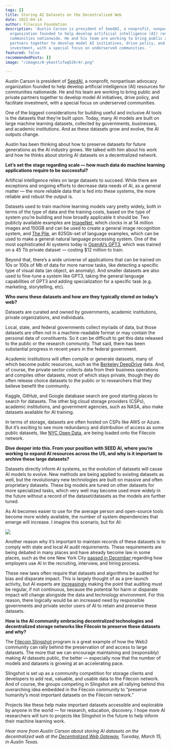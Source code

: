 ```yaml
---
tags: []
title: Storing AI Datasets on the Decentralized Web
date: 2022-04-14
author: Filecoin Foundation
description: 'Austin Carson is president of ​​SeedAI, a nonprofit, nonpartisan advocacy
  organization founded to help develop artificial intelligence (AI) resources for
  communities nationwide. He and his team are working to bring public and private
  partners together to develop model AI initiatives, drive policy, and facilitate
  investment, with a special focus on underserved communities. '
featured: false
recommendedPosts: []
image: "/images/0-ykastlsfwq52kr4r.png"

---
```

Austin Carson is president of ​​[SeedAI](https://www.seedai.org/), a nonprofit, nonpartisan advocacy organization founded to help develop artificial intelligence (AI) resources for communities nationwide. He and his team are working to bring public and private partners together to develop model AI initiatives, drive policy, and facilitate investment, with a special focus on underserved communities.

One of the biggest considerations for building useful and inclusive AI tools is the datasets that they’re built upon. Today, many AI models are built on large machine learning datasets, collected by governments, businesses, and academic institutions. And as these datasets grow and evolve, the AI outputs change.

Austin has been thinking about how to preserve datasets for future generations as the AI industry grows. We talked with him about his work and how he thinks about storing AI datasets on a decentralized network.

**Let’s set the stage regarding scale — how much data do machine learning applications require to be successful?**

Artificial intelligence relies on large datasets to succeed. While there are exceptions and ongoing efforts to decrease data needs of AI, as a general matter — the more reliable data that is fed into these systems, the more reliable and robust the output is.

Datasets used to train machine learning models vary pretty widely, both in terms of the type of data and the training costs, based on the type of system you’re building and how broadly applicable it should be. Two publicly available examples are [ImageNet,](https://www.image-net.org/) which clocks in at 14 million images and 150GB and can be used to create a general image recognition system, and [The Pile](https://arxiv.org/abs/2101.00027), an 825Gb-set of language examples, which can be used to make a general natural language processing system. One of the most sophisticated AI systems today is [OpenAI’s GPT3](https://openai.com/blog/gpt-3-apps/), which was trained on a 45 Tb private dataset — costing $12 million to train.

Beyond that, there’s a wide universe of applications that can be trained on 10s or 100s of Mb of data for more narrow tasks, like detecting a specific type of visual data (an object, an anomaly). And smaller datasets are also used to fine-tune a system like GPT3, taking the general language capabilities of GPT3 and adding specialization for a specific task (e.g. marketing, storytelling, etc).

**Who owns these datasets and how are they typically stored on today’s web?**

Datasets are curated and owned by governments, academic institutions, private organizations, and individuals.

Local, state, and federal governments collect myriads of data, but those datasets are often not in a machine-readable format or may contain the personal data of constituents. So it can be difficult to get this data released to the public or the research community. That said, there has been substantial progress in recent years in the federal government.

Academic institutions will often compile or generate datasets, many of which become public resources, such as the [Berkeley DeepDrive](https://bdd-data.berkeley.edu/) data. And, of course, the private sector collects data from their business operations and compiles other datasets, most of which stays private, though they do often release choice datasets to the public or to researchers that they believe benefit the community.

Kaggle, GitHub, and Google database search are good starting places to search for datasets. The other big cloud storage providers (CSPs), academic institutions, and government agencies, such as NASA, also make datasets available for AI training.

In terms of storage, datasets are often hosted on CSPs like AWS or Azure. But it’s exciting to see more redundancy and distribution of access as some public datasets, like [NYC Open Data](https://statescoop.com/new-york-city-filecoin-cryptocurrency/), are being loaded onto the Filecoin network.

**Dive deeper into this. From your position with SEED AI, where you’re working to expand AI resources across the US, and why is it important to archive these large datasets?**

Datasets directly inform AI systems, so the evolution of datasets will cause AI models to evolve. New methods are being applied to existing datasets as well, but the revolutionary new technologies are built on massive and often proprietary datasets. These big models are tuned on other datasets for more specialized tasks, which very well may become used more widely in the future without a record of the dataset/datasets as the models are further tuned.

As AI becomes easier to use for the average person and open-source tools become more widely available, the number of system dependencies that emerge will increase. I imagine this scenario, but for AI:

![](/images/0-fneh-1x6d2b1adwc.png)

Another reason why it’s important to maintain records of these datasets is to comply with state and local AI audit requirements. These requirements are being debated in many places and have already become law in some places, such as the one New York City [passed in December ](https://www.marketplace.org/2021/12/10/new-nyc-law-restricts-hiring-based-on-artificial-intelligence/)regarding how employers use AI in the recruiting, interview, and hiring process.

These new laws often require that datasets and algorithms be audited for bias and disparate impact. This is largely thought of as a pre-launch activity, but AI experts are [increasingly](https://hbr.org/2018/11/why-we-need-to-audit-algorithms) making the point that auditing must be regular, if not continuous, because the potential for harm or disparate impact will change alongside the data and technology environment. For this reason, there logically would be an increased need by responsible governments and private sector users of AI to retain and preserve these datasets.

**How is the AI community embracing decentralized technologies and decentralized storage networks like Filecoin to preserve these datasets and why?**

The [Filecoin Slingshot](https://slingshot.filecoin.io/) program is a great example of how the Web3 community can rally behind the preservation of and access to large datasets. The more that we can encourage maintaining and (responsibly) making AI datasets public, the better — especially now that the number of models and datasets is growing at an accelerating pace.

Slingshot is set up as a community competition for storage clients and developers to add real, valuable, and usable data to the Filecoin network. And of course, the groups competing in Slingshot are all rallying behind this overarching idea embedded in the Filecoin community to “preserve humanity’s most important datasets on the Filecoin network.”

Projects like these help make important datasets accessible and explorable by anyone in the world — for research, education, discovery. I hope more AI researchers will turn to projects like Slingshot in the future to help inform their machine learning work.

_Hear more from Austin Carson about storing AI datasets on the decentralized web at the_ [_Decentralized Web Gateway_](http://lu.ma/fil-sxsw)_, Tuesday, March 15, in Austin Texas._